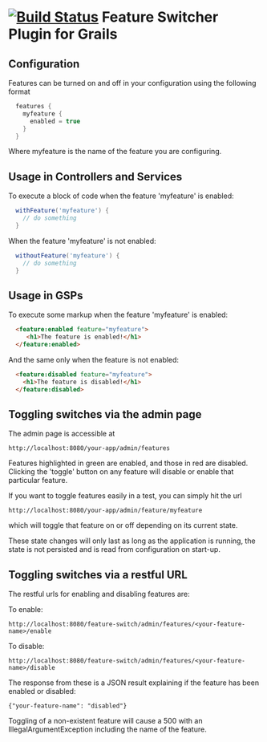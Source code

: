 [![Build Status](https://travis-ci.org/aiten/grails-feature-switch.png?branch=master)](https://travis-ci.org/aiten/grails-feature-switch)
Feature Switcher Plugin for Grails
==================================

Configuration
-------------

Features can be turned on and off in your configuration using the following format

```groovy
  features {
    myfeature {
      enabled = true
    }
  }
```

Where myfeature is the name of the feature you are configuring.

Usage in Controllers and Services
---------------------------------

To execute a block of code when the feature 'myfeature' is enabled:

```groovy
  withFeature('myfeature') {
    // do something
  }
```

When the feature 'myfeature' is not enabled:

```groovy
  withoutFeature('myfeature') {
    // do something
  }
```

Usage in GSPs
-------------

To execute some markup when the feature 'myfeature' is enabled:

```html
  <feature:enabled feature="myfeature">
     <h1>The feature is enabled!</h1>
  </feature:enabled>
```

And the same only when the feature is not enabled:

```html
  <feature:disabled feature="myfeature">
    <h1>The feature is disabled!</h1>
  </feature:disabled>
```

Toggling switches via the admin page
------------------------------------

The admin page is accessible at

```
http://localhost:8080/your-app/admin/features
```

Features highlighted in green are enabled, and those in red are disabled. Clicking the 'toggle' button on any feature will disable or enable that particular feature.

If you want to toggle features easily in a test, you can simply hit the url

```
http://localhost:8080/your-app/admin/feature/myfeature
```

which will toggle that feature on or off depending on its current state.

These state changes will only last as long as the application is running, the state is not persisted and is read from configuration on start-up.

Toggling switches via a restful URL
-----------------------------------

The restful urls for enabling and disabling features are:

To enable:

```
http://localhost:8080/feature-switch/admin/features/<your-feature-name>/enable
```

To disable:

```
http://localhost:8080/feature-switch/admin/features/<your-feature-name>/disable
```

The response from these is a JSON result explaining if the feature has been enabled or disabled:

```
{"your-feature-name": "disabled"}
```

Toggling of a non-existent feature will cause a 500 with an IllegalArgumentException including the name of the feature.
